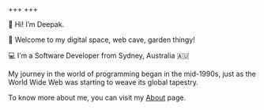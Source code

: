 +++
+++

👋 Hi! I’m Deepak.

🌴 Welcome to my digital space, web cave, garden thingy!

💻 I’m a Software Developer from Sydney, Australia 🇦🇺

My journey in the world of programming began in the mid-1990s, just as the World Wide Web was starting to weave its global tapestry.

To know more about me, you can visit my [About](/about) page.
